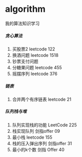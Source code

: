 # algorithm
我的算法知识学习

##### 贪心算法
1. 买股票2    leetcode 122
2. 换酒问题   leetcode 1518
3. 钞票支付问题
4. 分糖果问题 leetcode 455
5. 摇摆序列 leetcode 376

##### 链表
1. 合并两个有序链表 leetcode 21

##### 队列栈与堆
1. 队列实现栈的功能  LeetCode 225
2. 栈实现队列  剑指offer 09
3. 最小栈  leetcode 155
4. 栈的压入弹出序列  剑指offer 31
5. 最小的k个数 剑指 Offer 40
